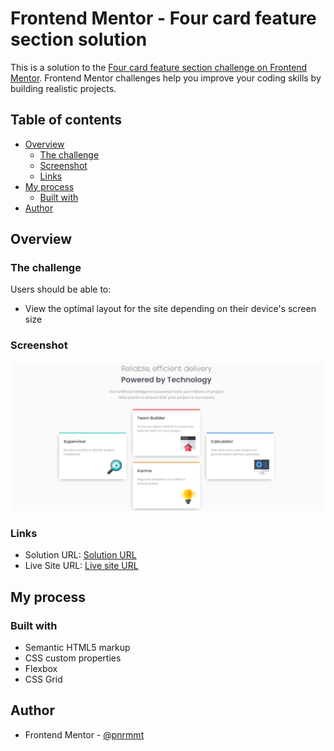# Frontend Mentor - Four card feature section solution

This is a solution to the [Four card feature section challenge on Frontend Mentor](https://www.frontendmentor.io/challenges/four-card-feature-section-weK1eFYK). Frontend Mentor challenges help you improve your coding skills by building realistic projects. 

## Table of contents

- [Overview](#overview)
  - [The challenge](#the-challenge)
  - [Screenshot](#screenshot)
  - [Links](#links)
- [My process](#my-process)
  - [Built with](#built-with)
- [Author](#author)

## Overview

### The challenge

Users should be able to:

- View the optimal layout for the site depending on their device's screen size

### Screenshot

![](./images/screenshoot.PNG)

### Links

- Solution URL: [Solution URL](https://github.com/pnrmmt/frontendmentor-newbie12)
- Live Site URL: [Live site URL](https://pnrmmt.github.io/frontendmentor-newbie12/)

## My process

### Built with

- Semantic HTML5 markup
- CSS custom properties
- Flexbox
- CSS Grid

## Author
- Frontend Mentor - [@pnrmmt](https://www.frontendmentor.io/profile/pnrmmt)


